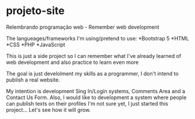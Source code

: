 # projeto-site
Relembrando programação web - Remember web development

The langueages/frameworks I'm using/pretend to use:
*Bootstrap 5
*HTML
*CSS
*PHP
*JavaScript

This is just a side project so I can remember what I've already learned of web development and also practice to learn even more

The goal is just develolment my skills as a programmer, I don't intend to publish a real website.

My intention is development Sing In/Login systems, Comments Area and a Contact Us Form. Also, I would like to development a system where people can publish texts on their profiles
I'm not sure yet, I just started this project... Let's see how it will grow.
